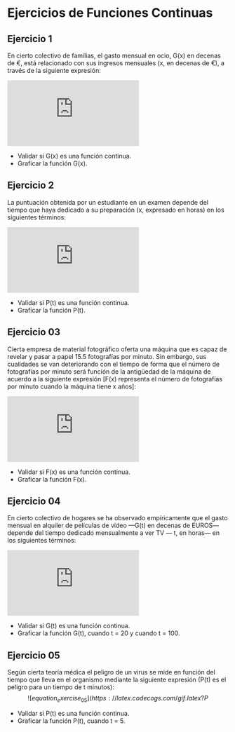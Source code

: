 # Ejercicios de Funciones Continuas

## Ejercicio 1

En cierto colectivo de familias, el gasto mensual en ocio, G(x) en decenas de €, está relacionado con sus ingresos mensuales (x, en decenas de €), a través de la siguiente expresión:

![equation_exercise_01](https://latex.codecogs.com/gif.latex?G%28x%29%3D%5Cbegin%7BBmatrix%7D%200.02x-1%20%26%20si%260%5Cleq%20x%5Cleq%20100%20%5C%5C%20%5Cfrac%7B30x%7D%7B2x&plus;2300%7D%20%26%20si%26%20100%20%3C%20x%20%5Cend%7BBmatrix%7D)

* Validar si G(x) es una función continua.
* Graficar la función G(x).

## Ejercicio 2

La puntuación obtenida por un estudiante en un examen depende del tiempo que haya dedicado a su preparación (x, expresado en horas) en los siguientes términos:

![equation_exercise_02](https://latex.codecogs.com/gif.latex?P%28t%29%3D%5Cbegin%7BBmatrix%7D%20%5Cfrac%7Bt%7D%7B3%7D%20%26%20si%260%5Cleq%20t%5Cleq%2015%20%5C%5C%20%5Cfrac%7B2t%7D%7B0.2t&plus;3%7D%20%26%20si%26%2015%20%3C%20t%20%5Cend%7BBmatrix%7D)

* Validar si P(t) es una función continua.
* Graficar la función P(t).

## Ejercicio 03

Cierta empresa de material fotográfico oferta una máquina que es capaz de revelar y pasar a papel 15.5 fotografías por minuto. Sin embargo, sus cualidades se van deteriorando con el tiempo de forma que el número de fotografías por minuto será función de la antigüedad de la máquina de acuerdo a la siguiente expresión [F(x) representa el número de fotografías por minuto cuando la máquina tiene x años]:

![equation_exercise_03](https://latex.codecogs.com/gif.latex?F%28x%29%3D%5Cbegin%7BBmatrix%7D%2015.5-1.1x%20%26%20si%260%5Cleq%20x%5Cleq%205%20%5C%5C%20%5Cfrac%7B5x&plus;45%7D%7Bx&plus;2%7D%20%26%20si%26%205%20%3C%20x%20%5Cend%7BBmatrix%7D)

* Validar si F(x) es una función continua.
* Graficar la función F(x).

## Ejercicio 04

En cierto colectivo de hogares se ha observado empíricamente que el gasto mensual en alquiler de películas de vídeo —G(t) en decenas de EUROS— depende del tiempo dedicado mensualmente a ver TV — t, en horas— en los siguientes términos:

![equation_exercise_04](https://latex.codecogs.com/gif.latex?G%28t%29%3D%5Cbegin%7BBmatrix%7D%200%20%26%20si%20%5C%3A%200%5Cleq%20t%3C%2020%5C%5C%200.1t%20%26%20si%20%5C%3A%2020%5Cleq%20t%3C%20100%5C%5C%20%5Cfrac%7B4t-1000%7D%7B2t&plus;100%7D%20%26%20si%20%5C%3A100%3Ct%20%5Cend%7BBmatrix%7D)

* Validar si G(t) es una función continua.
* Graficar la función G(t), cuando t = 20 y cuando t = 100.

## Ejercicio 05

Según cierta teoría médica el peligro de un virus se mide en función del tiempo que lleva en el organismo mediante la siguiente expresión (P(t) es el peligro para un tiempo de t minutos):
$$
![equation_exercise_05](https://latex.codecogs.com/gif.latex?P%28t%29%3D%5Cbegin%7BBmatrix%7D%20t%5E%7B2%7D%20%26%20si%20%5C%3A%200%5Cleq%20t%5Cleq%205%5C%5C%20%5Cfrac%7B50t-62.5%7D%7B0.5t&plus;5%7D%20%26%20si%20%5C%3A5%3Ct%20%5Cend%7BBmatrix%7D)
$$

* Validar si P(t) es una función continua.
* Graficar la función P(t), cuando t = 5.

